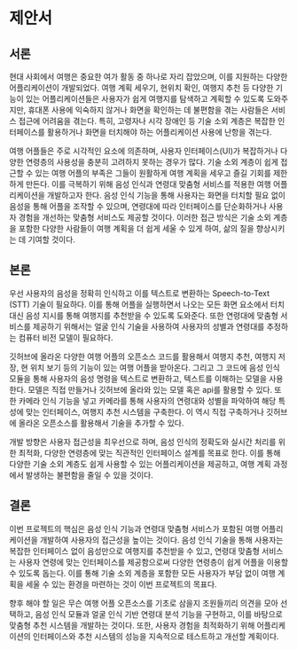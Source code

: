# 제안서

## 서론  
현대 사회에서 여행은 중요한 여가 활동 중 하나로 자리 잡았으며, 이를 지원하는 다양한 어플리케이션이 개발되었다. 여행 계획 세우기, 현위치 확인, 여행지 추천 등 다양한 기능이 있는 어플리케이션들은 사용자가 쉽게 여행지를 탐색하고 계획할 수 있도록 도와주지만, 휴대폰 사용에 익숙하지 않거나 화면을 확인하는 데 불편함을 겪는 사람들은 서비스 접근에 어려움을 겪는다. 특히, 고령자나 시각 장애인 등 기술 소외 계층은 복잡한 인터페이스를 활용하거나 화면을 터치해야 하는 어플리케이션 사용에 난항을 겪는다.

 여행 어플들은 주로 시각적인 요소에 의존하며, 사용자 인터페이스(UI)가 복잡하거나 다양한 연령층의 사용성을 충분히 고려하지 못하는 경우가 많다. 기술 소외 계층이 쉽게 접근할 수 있는 여행 어플의 부족은 그들이 원활하게 여행 계획을 세우고 즐길 기회를 제한하게 만든다. 이를 극복하기 위해 음성 인식과 연령대 맞춤형 서비스를 적용한 여행 어플리케이션을 개발하고자 한다. 음성 인식 기능을 통해 사용자는 화면을 터치할 필요 없이 음성을 통해 어플을 조작할 수 있으며, 연령대에 따라 인터페이스를 단순화하거나 사용자 경험을 개선하는 맞춤형 서비스도 제공할 것이다. 이러한 접근 방식은 기술 소외 계층을 포함한 다양한 사람들이 여행 계획을 더 쉽게 세울 수 있게 하여, 삶의 질을 향상시키는 데 기여할 것이다.

## 본론  

 우선 사용자의 음성을 정확히 인식하고 이를 텍스트로 변환하는 Speech-to-Text (STT) 기술이 필요하다. 이를 통해 어플을 실행하면서 나오는 모든 화면 요소에서 터치 대신 음성 지시를 통해 여행지를 추천받을 수 있도록 도와준다. 또한 연령대에 맞춤형 서비스를 제공하기 위해서는 얼굴 인식 기술을 사용하여 사용자의 성별과 연령대를 추정하는 컴퓨터 비전 모델이 필요하다.
 
 깃허브에 올라온 다양한 여행 어플의 오픈소스 코드를 활용해서 여행지 추천, 여행지 저장, 현 위치 보기 등의 기능이 있는 여행 어플을 받아온다. 그리고 그 코드에 음성 인식 모듈을 통해 사용자의 음성 명령을 텍스트로 변환하고, 텍스트를 이해하는 모델을 사용한다. 모델은 직접 만들거나 깃허브에 올라와 있는 모델 혹은 api를 활용할 수 있다. 또한 카메라 인식 기능을 넣고 카메라를 통해 사용자의 연령대와 성별을 파악하여 해당 특성에 맞는 인터페이스, 여행지 추천 시스템을 구축한다. 이 역시 직접 구축하거나 깃허브에 올라온 오픈소스를 활용해서 기술을 추가할 수 있다.

개발 방향은 사용자 접근성을 최우선으로 하며, 음성 인식의 정확도와 실시간 처리를 위한 최적화, 다양한 연령층에 맞는 직관적인 인터페이스 설계를 목표로 한다. 이를 통해 다양한 기술 소외 계층도 쉽게 사용할 수 있는 어플리케이션을 제공하고, 여행 계획 과정에서 발생하는 불편함을 줄일 수 있을 것이다.

## 결론  
이번 프로젝트의 핵심은 음성 인식 기능과 연령대 맞춤형 서비스가 포함된 여행 어플리케이션을 개발하여 사용자의 접근성을 높이는 것이다. 음성 인식 기술을 통해 사용자는 복잡한 인터페이스 없이 음성만으로 여행지를 추천받을 수 있고, 연령대 맞춤형 서비스는 사용자 연령에 맞는 인터페이스를 제공함으로써 다양한 연령층이 쉽게 어플을 이용할 수 있도록 돕는다. 이를 통해 기술 소외 계층을 포함한 모든 사용자가 부담 없이 여행 계획을 세울 수 있는 환경을 마련하는 것이 이번 프로젝트의 목표다.

향후 해야 할 일은 무슨 여행 어플 오픈소스를 기초로 삼을지 조원들끼리 의견을 모아 선택하고, 음성 인식 모듈과 얼굴 인식 기반 연령대 분석 기능을 구현하고, 이를 바탕으로 맞춤형 추천 시스템을 개발하는 것이다. 또한, 사용자 경험을 최적화하기 위해 어플리케이션의 인터페이스와 추천 시스템의 성능을 지속적으로 테스트하고 개선할 계획이다.
